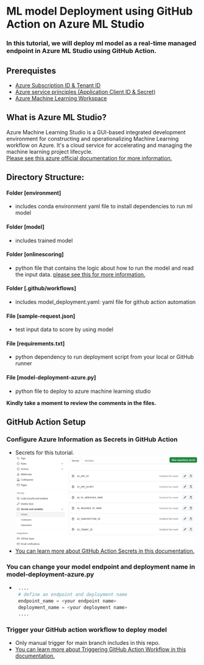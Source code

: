 # ML model Deployment using GitHub Action on Azure ML Studio

### In this tutorial, we will deploy ml model as a real-time managed endpoint in Azure ML Studio using GitHub Action.

## Prerequistes
- [Azure Subscription ID & Tenant ID](https://learn.microsoft.com/en-us/azure/azure-portal/get-subscription-tenant-id)
- [Azure service principles (Application Client ID & Secret)](https://learn.microsoft.com/en-us/cli/azure/create-an-azure-service-principal-azure-cli)
- [Azure Machine Learning Workspace](https://learn.microsoft.com/en-us/azure/machine-learning/quickstart-create-resources?view=azureml-api-2)

## What is Azure ML Studio?
Azure Machine Learning Studio is a GUI-based integrated development environment for constructing and operationalizing Machine Learning workflow on Azure. It's a cloud service for accelerating and managing the machine learning project lifecycle.\
[Please see this azure official documentation for more information.](https://learn.microsoft.com/en-us/azure/machine-learning/overview-what-is-azure-machine-learning?view=azureml-api-2)

## Directory Structure:
#### Folder [environment]
- includes conda environment yaml file to install dependencies to run ml model
#### Folder [model]
- includes trained model
#### Folder [onlinescoring]
- python file that contains the logic about how to run the model and read the input data. [please see this for more information.](https://learn.microsoft.com/en-us/azure/machine-learning/how-to-batch-scoring-script?view=azureml-api-2&tabs=cli#understanding-the-scoring-script)
#### Folder [.github/workflows]
- includes model_deployment.yaml: yaml file for github action automation
#### File [sample-request.json]
- test input data to score by using model
#### File [requirements.txt]
- python dependency to run deployment script from your local or GitHub runner
#### File [model-deployment-azure.py] 
- python file to deploy to azure machine learning studio

**Kindly take a moment to review the comments in the files.**

## GitHub Action Setup
### Configure Azure Information as Secrets in GitHub Action
- Secrets for this tutorial.
  <img title="ML Deployment Secrets" alt="Alt text" src="/secrets-sample.png"> 
- [You can learn more about GitHub Action Secrets in this documentation.](https://docs.github.com/en/actions/security-guides/using-secrets-in-github-actions)
### You can change your model endpoint and deployment name in model-deployment-azure.py
- ```python
   ....
   # define an endpoint and deployment name
   endpoint_name = <your endpoint name>
   deployment_name = <your deployment name>
   ....
  ```
### Trigger your GitHub action workflow to deploy model
- Only manual trigger for main branch includes in this repo.
- [You can learn more about Triggering GitHub Action Workflow in this documentation.](https://docs.github.com/en/actions/using-workflows/triggering-a-workflow)
